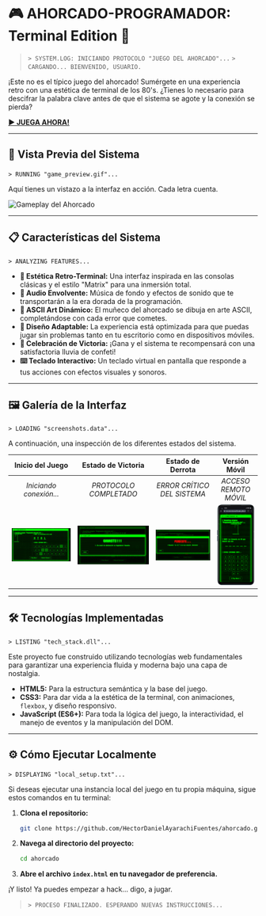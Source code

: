 # 🎮 AHORCADO-PROGRAMADOR: Terminal Edition 👾

> `> SYSTEM.LOG: INICIANDO PROTOCOLO "JUEGO DEL AHORCADO"...`
> `> CARGANDO... BIENVENIDO, USUARIO.`

¡Este no es el típico juego del ahorcado! Sumérgete en una experiencia retro con una estética de terminal de los 80's. ¿Tienes lo necesario para descifrar la palabra clave antes de que el sistema se agote y la conexión se pierda?

**[▶️ JUEGA AHORA!](https://hectordanielayarachifuentes.github.io/ahorcado/)**

---

## 🚀 Vista Previa del Sistema

`> RUNNING "game_preview.gif"...`

Aquí tienes un vistazo a la interfaz en acción. Cada letra cuenta.

<!-- GitHub no renderiza  .gif directamente, pero el enlace es correcto para el repositorio.
     Para una visualización directa, se recomienda convertirlo a .gif -->
![Gameplay del Ahorcado](Imagenes%20del%20Readme/jugandogifs.gif)

---

## 📋 Características del Sistema

`> ANALYZING FEATURES...`

*   **👾 Estética Retro-Terminal:** Una interfaz inspirada en las consolas clásicas y el estilo "Matrix" para una inmersión total.
*   **🎵 Audio Envolvente:** Música de fondo y efectos de sonido que te transportarán a la era dorada de la programación.
*   **🎨 ASCII Art Dinámico:** El muñeco del ahorcado se dibuja en arte ASCII, completándose con cada error que cometes.
*   **📱 Diseño Adaptable:** La experiencia está optimizada para que puedas jugar sin problemas tanto en tu escritorio como en dispositivos móviles.
*   **🎉 Celebración de Victoria:** ¡Gana y el sistema te recompensará con una satisfactoria lluvia de confeti!
*   **⌨️ Teclado Interactivo:** Un teclado virtual en pantalla que responde a tus acciones con efectos visuales y sonoros.

---

## 🖼️ Galería de la Interfaz

`> LOADING "screenshots.data"...`

A continuación, una inspección de los diferentes estados del sistema.

| Inicio del Juego | Estado de Victoria | Estado de Derrota | Versión Móvil |
| :--------------: | :----------------: | :-----------------: | :------------------: |
| *Iniciando conexión...* | *PROTOCOLO COMPLETADO* | *ERROR CRÍTICO DEL SISTEMA* | *ACCESO REMOTO MÓVIL* |
| ![Interfaz de Inicio](Imagenes%20del%20Readme/interfaz-inicio.jpeg) | ![Pantalla de Victoria](Imagenes%20del%20Readme/ganaste.jpeg) | ![Pantalla de Derrota](Imagenes%20del%20Readme/perdiste.jpeg) | ![Versión Móvil](Imagenes%20del%20Readme/versionmovil.png) |

---

## 🛠️ Tecnologías Implementadas

`> LISTING "tech_stack.dll"...`

Este proyecto fue construido utilizando tecnologías web fundamentales para garantizar una experiencia fluida y moderna bajo una capa de nostalgia.

*   **HTML5:** Para la estructura semántica y la base del juego.
*   **CSS3:** Para dar vida a la estética de la terminal, con animaciones, `flexbox`, y diseño responsivo.
*   **JavaScript (ES6+):** Para toda la lógica del juego, la interactividad, el manejo de eventos y la manipulación del DOM.

---

## ⚙️ Cómo Ejecutar Localmente

`> DISPLAYING "local_setup.txt"...`

Si deseas ejecutar una instancia local del juego en tu propia máquina, sigue estos comandos en tu terminal:

1.  **Clona el repositorio:**
    ```bash
    git clone https://github.com/HectorDanielAyarachiFuentes/ahorcado.git
    ```
2.  **Navega al directorio del proyecto:**
    ```bash
    cd ahorcado
    ```
3.  **Abre el archivo `index.html` en tu navegador de preferencia.**

¡Y listo! Ya puedes empezar a hack... digo, a jugar.

> `> PROCESO FINALIZADO. ESPERANDO NUEVAS INSTRUCCIONES...`